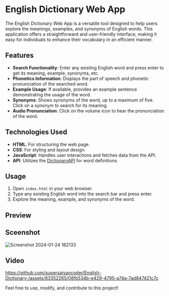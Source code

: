 # English Dictionary Web App

The English Dictionary Web App is a versatile tool designed to help users explore the meanings, examples, and synonyms of English words. This application offers a straightforward and user-friendly interface, making it easy for individuals to enhance their vocabulary in an efficient manner.

## Features

- **Search Functionality**: Enter any existing English word and press enter to get its meaning, example, synonyms, etc.
- **Phonetics Information**: Displays the part of speech and phonetic pronunciation of the searched word.
- **Example Usage**: If available, provides an example sentence demonstrating the usage of the word.
- **Synonyms**: Shows synonyms of the word, up to a maximum of five. Click on a synonym to search for its meaning.
- **Audio Pronunciation**: Click on the volume icon to hear the pronunciation of the word.

## Technologies Used

- **HTML**: For structuring the web page.
- **CSS**: For styling and layout design.
- **JavaScript**: Handles user interactions and fetches data from the API.
- **API**: Utilizes the [DictionaryAPI](https://dictionaryapi.dev/) for word definitions.

## Usage

1. Open `index.html` in your web browser.
2. Type any existing English word into the search bar and press enter.
3. Explore the meaning, example, and synonyms of the word.

## Preview

  ## Sceenshot

  ![Screenshot 2024-01-24 182133](https://github.com/supersaiyancoder/English-Dictionary-/assets/83352265/e95e48e5-6817-4ca3-89ae-2f4fec0de5a6)


  ## Video

https://github.com/supersaiyancoder/English-Dictionary-/assets/83352265/08fb534b-e429-4795-a74a-7ad847421c7c



Feel free to use, modify, and contribute to this project!

